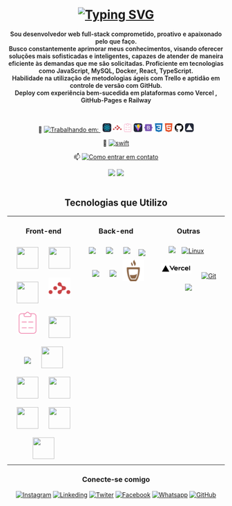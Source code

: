 <h1 align="center">
  <a href="https://git.io/typing-svg">
    <img src="https://readme-typing-svg.herokuapp.com?font=Roboto&weight=700&size=30&duration=4000&pause=1000&color=FFFFFF&background=FFFFFF00&center=true&vCenter=true&random=false&width=800&lines=Seja+bem+vindo+ao+meu+Perfil.👋🏽;Sou+Anthony%2C+prazer+em+conhece-lo.🤝🏽" alt="Typing SVG" />
  </a>
</h1>

<!-- <img align="right" src="https://visitor-badge.laobi.icu/badge?page_id=anthony-steffen.anthony-steffen" alt="visitor badge"/>
<h1 align="center"> -->

<p align="center" style="font-weight: 600"> Sou desenvolvedor web full-stack comprometido, proativo e apaixonado pelo que faço.<br>
Busco constantemente aprimorar meus conhecimentos, visando oferecer soluções mais sofisticadas e inteligentes, capazes de atender de maneira eficiente às demandas que me são solicitadas.
Proficiente em tecnologias como JavaScript, MySQL, Docker, React, TypeScript. <br>
Habilidade na utilização de metodologias ágeis com Trello e aptidão em controle de versão com GitHub.<br>
Deploy com experiência bem-sucedida em plataformas como Vercel , GitHub-Pages e Railway
</p>
<br>

<div align="center">

🔭 <a href= "https://github.com/anthony-steffen/my-finance-app" style="margin-right:5px">
<img src= "https://img.shields.io/badge/Atualmente%20desenvolvendo:-My%20Finance%20App-blue?style=flat&logo=react&logoColor=white&color=cyan" alt="Trabalhando em:">
</a>
<img src="https://raw.githubusercontent.com/anthony-steffen/anthony-steffen/d903bb1542e759c5eb4dd81f3a92b0d95852fcbc/assets/React-Dark.svg" alt="React" width="20" height="20"/>
<img src="https://raw.githubusercontent.com/anthony-steffen/anthony-steffen/bc753791c753ee52838ea7cc59e648bcf3b22ac3/assets/reactrouter-color.svg" alt="React-Router" width="20" height="20"/>
<img src="https://raw.githubusercontent.com/anthony-steffen/anthony-steffen/9c23fc27a580485c72bb58c5d957ff02a716c8e4/assets/reacthookform-color.svg" alt="React-Form" width="20" height="20"/>
<img src="https://raw.githubusercontent.com/anthony-steffen/anthony-steffen/9c23fc27a580485c72bb58c5d957ff02a716c8e4/assets/Vite-Dark.svg" alt="Vite" width="20" height="20"/>
<img src="https://raw.githubusercontent.com/anthony-steffen/anthony-steffen/9c23fc27a580485c72bb58c5d957ff02a716c8e4/assets/bootstrap-color.svg" alt="bootstrap" width="20" height="20"/>
<img src="https://raw.githubusercontent.com/anthony-steffen/anthony-steffen/9c23fc27a580485c72bb58c5d957ff02a716c8e4/assets/css3-color.svg" alt="CSS" width="20" height="20"/>
<img src="https://raw.githubusercontent.com/anthony-steffen/anthony-steffen/9c23fc27a580485c72bb58c5d957ff02a716c8e4/assets/html5-color.svg" alt="html5" width="20" height="20"/>
<img src="https://raw.githubusercontent.com/anthony-steffen/anthony-steffen/9c23fc27a580485c72bb58c5d957ff02a716c8e4/assets/github.svg" alt="github" width="20" height="20"/>
<img src="https://raw.githubusercontent.com/anthony-steffen/anthony-steffen/9c23fc27a580485c72bb58c5d957ff02a716c8e4/assets/Vercel-Dark.svg" alt="github" width="20" height="20"/>

  
🌱 [![swift](https://img.shields.io/badge/Atualmente%20aprendendo%20-swift-E60012?style=flat&logo=swift&logoColor=white)](https://www.swift.org/)

📫 <a href="mailto:anthony.steffen@outlook.com.br" style="margin: 0px">
<img src="https://img.shields.io/badge/Contato-%20Outlook-blue?style=flat&logo=microsoft-outlook&logoColor=white&color=0078D4" alt="Como entrar em contato">
</a>

</div>

<!-- GITHUB STATUS -->
<div align="center">
  <img height="140em" src="https://github-readme-stats.vercel.app/api?username=anthony-steffen&show_icons=true&theme=dark&include_all_commits=true&count_private=true"/>
  <img height="140em" src="https://github-readme-stats.vercel.app/api/top-langs/?username=anthony-steffen&layout=compact&langs_count=10&theme=dark"/>
</div><br>
<div align="center">
  <h2 align="center"> Tecnologias que Utilizo</h2>

  <table><tr><td valign="top" align="center" width="33%">

### Front-end

<div align="center">
  <img src="https://devicon-website.vercel.app/api/javascript/original.svg" width="50" height="50" style="margin: 10px"/>
  <img src="https://devicon-website.vercel.app/api/typescript/original.svg" width="50" height="50" style="margin: 10px"/>
  <img src="https://devicon-website.vercel.app/api/react/original.svg" width="50" height="50" style="margin: 10px"/>
  <img src="https://raw.githubusercontent.com/anthony-steffen/anthony-steffen/bc753791c753ee52838ea7cc59e648bcf3b22ac3/assets/reactrouter-color.svg" width="50" height="50" style="margin: 10px"/>
  <img src="https://raw.githubusercontent.com/anthony-steffen/anthony-steffen/9c23fc27a580485c72bb58c5d957ff02a716c8e4/assets/reacthookform-color.svg" width="50" height="50" style="margin: 10px"/>
  <img src="https://devicon-website.vercel.app/api/redux/original.svg" width="50" height="50" style="margin: 10px"/>
  <img src="https://devicon-website.vercel.app/api/html5/plain-wordmark.svg" style="margin: 10px ; width:50px"/>
  <img src="https://devicon-website.vercel.app/api/css3/plain-wordmark.svg" width="50" height="50" style="margin: 10px"/>
  <img src="https://devicon-website.vercel.app/api/sass/original.svg" width="50" height="50" style="margin: 10px"/>
  <img src="https://cdn.jsdelivr.net/gh/devicons/devicon/icons/bootstrap/bootstrap-original.svg" width="50" height="50" style="margin: 10px"/>
  <img src="https://skillicons.dev/icons?i=github" width="50" height="50" style="margin: 10px"/>
  <img src="https://skillicons.dev/icons?i=vite" width="50" height="50" style="margin: 10px"/>
  <img src="https://skillicons.dev/icons?i=jest" width="50" height="50" style="margin: 10px"/>
</div>

</td><td valign="top" align="center" width="33%">

### Back-end

<div align="center">
  <img src="https://cdn.jsdelivr.net/gh/devicons/devicon/icons/nodejs/nodejs-plain.svg" style="width: 50px ; margin: 10px"/>
  <img src="https://cdn.jsdelivr.net/gh/devicons/devicon/icons/docker/docker-original.svg" style="width: 50px ; margin: 10px"/>
  <img src="https://cdn.jsdelivr.net/gh/devicons/devicon/icons/mysql/mysql-original-wordmark.svg" style="width: 50px ; margin: 10px"/>
  <img src="https://skillicons.dev/icons?i=express"style="margin: 5px"/>
  <img src="https://cdn.jsdelivr.net/gh/devicons/devicon/icons/python/python-original-wordmark.svg" style="width: 50px ; margin: 10px"/>
  <img src="https://cdn.jsdelivr.net/gh/devicons/devicon/icons/mongodb/mongodb-original-wordmark.svg" style="width: 50px ; margin: 10px"/>

<img src="https://raw.githubusercontent.com/anthony-steffen/anthony-steffen/e4ef25bb44b8897ac9f212b70e76e77251c5ed1f/assets/mocha-color.svg" alt="Mocha" width="50" height="50"/>

</div>

</td><td valign="top" align="center" width="33%">

### Outras

<div align="center">
  <img src="https://cdn.jsdelivr.net/gh/devicons/devicon/icons/amazonwebservices/amazonwebservices-plain-wordmark.svg" style="width: 50px"/>
  <a href="https://www.linux.org/"><img style="margin: 10px" src="https://profilinator.rishav.dev/skills-assets/linux-original.svg" alt="Linux" height="50" /></a>
  <img src="https://github.com/anthony-steffen/anthony-steffen/blob/main/assets/Vercel.png?raw=true" style="width: 70px ; margin: 10px">
  <a href="https://github.com/"><img style="margin: 10px" src="https://profilinator.rishav.dev/skills-assets/git-scm-icon.svg" alt="Git" height="50" /></a>
  <img src="https://cdn.jsdelivr.net/gh/devicons/devicon/icons/trello/trello-plain-wordmark.svg" style="width: 80px"/>
</div>
</td></tr></table>
</div>

<div align="center">

### Conecte-se comigo

<div>

[![Instagram](https://img.shields.io/badge/Instagram-E4405F?style=for-the-badge&logo=instagram&logoColor=white)](https://www.instagram.com/_anthony.steffen_)
[![Linkeding](https://img.shields.io/badge/LinkedIn-0077B5?style=for-the-badge&logo=linkedin&logoColor=white)](https://www.linkedin.com/in/anthony-steffen-dev/)
[![Twiter](https://img.shields.io/badge/Twitter-1DA1F2?style=for-the-badge&logo=twitter&logoColor=white)](https://twitter.com/4nth0ny_Steffen)
[![Facebook](https://img.shields.io/badge/Facebook-1877F2?style=for-the-badge&logo=facebook&logoColor=white)](https://www.facebook.com/anthony.steffen/)
[![Whatsapp](https://img.shields.io/badge/Whatsapp-25D366?style=for-the-badge&logo=whatsapp&logoColor=white)](https://api.whatsapp.com/send?phone=5584991423988&text=Ol%C3%A1%2C%20Anthony%20Steffen%20!)
[![GitHub](https://img.shields.io/badge/GitHub-100000?style=for-the-badge&logo=github&logoColor=white)](https://github.com/anthony-steffen)

</div>
